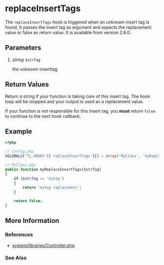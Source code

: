 # replaceInsertTags


The `replaceInsertTags` hook is triggered when an unknown insert tag is found. It passes the insert tag as argument and expects the replacement value or false as return value. It is available from version 2.6.0.


## Parameters 

1. *string* `$strTag`

	the unknown inserttag


## Return Values 

Return a string if your function is taking care of this insert tag. The hook loop will be stopped and your output is used as a replacement value.

If your function is not responsible for this insert tag, you **must** return `false` to continue to the next hook callback.


## Example 

```php
<?php

// config.php
$GLOBALS['TL_HOOKS']['replaceInsertTags'][] = array('MyClass', 'myReplaceInsertTags');

// MyClass.php
public function myReplaceInsertTags($strTag)
{
    if ($strTag == 'mytag')
    {
        return 'mytag replacement';
    }

    return false;
}
```


## More Information


### References

- [system/libraries/Controller.php](https://github.com/contao/core/blob/2.11.7/system/libraries/Controller.php#L2432)


### See Also

